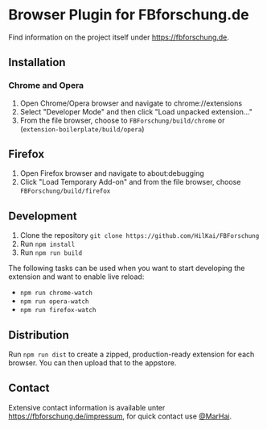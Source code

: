 # Browser Plugin for FBforschung.de

Find information on the project itself under <https://fbforschung.de>.

## Installation

### Chrome and Opera
1. Open Chrome/Opera browser and navigate to chrome://extensions
1. Select "Developer Mode" and then click "Load unpacked extension..."
1. From the file browser, choose to `FBForschung/build/chrome` or (`extension-boilerplate/build/opera`)

## Firefox
1. Open Firefox browser and navigate to about:debugging
1. Click "Load Temporary Add-on" and from the file browser, choose `FBForschung/build/firefox`

## Development
1. Clone the repository `git clone https://github.com/HilKai/FBForschung`
1. Run `npm install`
1. Run `npm run build`

The following tasks can be used when you want to start developing the extension and want to enable live reload:
- `npm run chrome-watch`
- `npm run opera-watch`
- `npm run firefox-watch`

## Distribution
Run `npm run dist` to create a zipped, production-ready extension for each browser. You can then upload that to the appstore.

## Contact
Extensive contact information is available unter <https://fbforschung.de/impressum>, for quick contact use [@MarHai](https://github.com/MarHai). 
